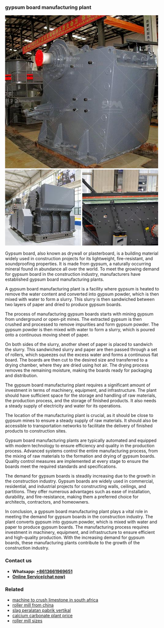 <h3>gypsum board manufacturing plant</h3><img src='1706768239.jpg' alt=''><p>Gypsum board, also known as drywall or plasterboard, is a building material widely used in construction projects for its lightweight, fire-resistant, and soundproofing properties. It is made from gypsum, a naturally occurring mineral found in abundance all over the world. To meet the growing demand for gypsum board in the construction industry, manufacturers have established gypsum board manufacturing plants.</p><p>A gypsum board manufacturing plant is a facility where gypsum is heated to remove the water content and converted into gypsum powder, which is then mixed with water to form a slurry. This slurry is then sandwiched between two layers of paper and dried to produce gypsum boards.</p><p>The process of manufacturing gypsum boards starts with mining gypsum from underground or open-pit mines. The extracted gypsum is then crushed and processed to remove impurities and form gypsum powder. The gypsum powder is then mixed with water to form a slurry, which is poured onto a continuous moving sheet of paper.</p><p>On both sides of the slurry, another sheet of paper is placed to sandwich the slurry. This sandwiched slurry and paper are then passed through a set of rollers, which squeezes out the excess water and forms a continuous flat board. The boards are then cut to the desired size and transferred to a drying chamber, where they are dried using hot air. The drying process removes the remaining moisture, making the boards ready for packaging and distribution.</p><p>The gypsum board manufacturing plant requires a significant amount of investment in terms of machinery, equipment, and infrastructure. The plant should have sufficient space for the storage and handling of raw materials, the production process, and the storage of finished products. It also needs a steady supply of electricity and water for its operations.</p><p>The location of the manufacturing plant is crucial, as it should be close to gypsum mines to ensure a steady supply of raw materials. It should also be accessible to transportation networks to facilitate the delivery of finished products to construction sites.</p><p>Gypsum board manufacturing plants are typically automated and equipped with modern technology to ensure efficiency and quality in the production process. Advanced systems control the entire manufacturing process, from the mixing of raw materials to the formation and drying of gypsum boards. Quality control measures are implemented at every stage to ensure the boards meet the required standards and specifications.</p><p>The demand for gypsum boards is steadily increasing due to the growth in the construction industry. Gypsum boards are widely used in commercial, residential, and industrial projects for constructing walls, ceilings, and partitions. They offer numerous advantages such as ease of installation, durability, and fire-resistance, making them a preferred choice for architects, contractors, and homeowners.</p><p>In conclusion, a gypsum board manufacturing plant plays a vital role in meeting the demand for gypsum boards in the construction industry. The plant converts gypsum into gypsum powder, which is mixed with water and paper to produce gypsum boards. The manufacturing process requires investment in machinery, equipment, and infrastructure to ensure efficient and high-quality production. With the increasing demand for gypsum boards, these manufacturing plants contribute to the growth of the construction industry.</p><h3>Contact us</h3><ul><li><strong>Whatsapp:&nbsp;<a href="https://wa.me/8613661969651">+8613661969651</a></strong></li><li><a href="https://swt.shibang-china.com/?git&amp;zhl&amp;gypsum board manufacturing plant"><strong>Online Service(chat now)</strong></a></li></ul><h3>Related</h3><ul><li><a href='machine to crush limestone in south africa.md'>machine to crush limestone in south africa</a></li><li><a href='roller mill from china.md'>roller mill from china</a></li><li><a href='slag peralatan pabrik vertikal.md'>slag peralatan pabrik vertikal</a></li><li><a href='calcium carbonate plant price.md'>calcium carbonate plant price</a></li><li><a href='roller mill sizes.md'>roller mill sizes</a></li></ul>